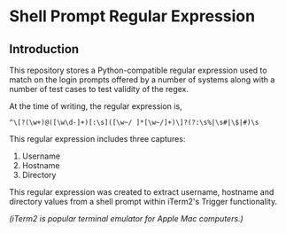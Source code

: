 # Shell Prompt Regular Expression

## Introduction

This repository stores a Python-compatible regular expression used to match on the login prompts offered by a number of systems along with a number of test cases to test validity of the regex.

At the time of writing, the regular expression is,

```
^\[?(\w+)@([\w\d-]+)[:\s]([\w~/ ]*[\w~/]+)\]?(?:\s%|\s#|\$|#)\s
```


This regular expression includes three captures:

1. Username
2. Hostname
3. Directory

This regular expression was created to extract username, hostname and directory values from a shell prompt within iTerm2's Trigger functionality.

_(iTerm2 is popular terminal emulator for Apple Mac computers.)_

